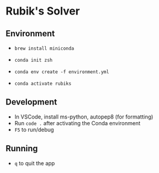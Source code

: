 # Rubik's Solver

## Environment

- `brew install miniconda`
- `conda init zsh`

- `conda env create -f environment.yml`
- `conda activate rubiks`

## Development

- In VSCode, install ms-python, autopep8 (for formatting)
- Run `code .` after activating the Conda environment
- `F5` to run/debug

## Running

- `q` to quit the app
